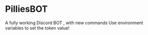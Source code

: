 # PilliesBOT
A fully working Discord  BOT , with new commands
Use environment variables to set the token value! 

